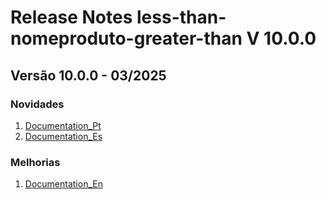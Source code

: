# Release Notes less-than-nomeproduto-greater-than V 10.0.0

## **Versão 10.0.0 - 03/2025**


### **Novidades**

1. [Documentation_Pt](documentation_pt.md)
2. [Documentation_Es](documentation_es.md)

### **Melhorias**

1. [Documentation_En](documentation_en.md)
